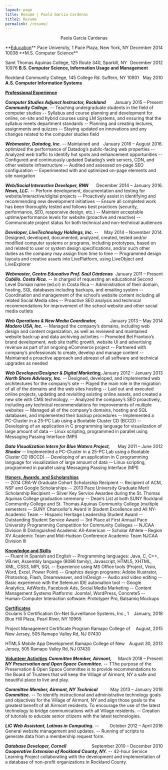 ```yaml
---
layout: page
title: Resume | Paola Garcia Cardenas
title2: Resume
permalink: /resume/
---
```


<p style="text-align: center;">Paola Garcia Cardenas</p>
**<u>Education</u>**
<span style="float: right;">December 2014</span>
Pace University, 1 Pace Plaza, New York, NY 10038 
**M.S. Computer Science**

<span style="float: right;">December 2012</span>
Saint Thomas Aquinas College, 125 Route 340, Sparkill, NY 10976 
**B.S. Computer Science, Information Usage and Management**

<span style="float: right;">May 2010</span>
Rockland Community College, 145 College Rd. Suffern, NY 10901 
**A.S. Computer Information Systems**

**<u>Professional Experience</u>**<br>

<span style="float: right;">January 2015 – Present</span>
_**Computer Studies Adjunct Instructor, Rockland Community College.**_
-- Teaching undergraduate students in the field of computer studies
-- Syllabus and course planning and development for online, on-site and hybrid courses using LM Systems, and ensuring that the syllabus meets department standards
-- Planning and creating lectures, assignments and quizzes
-- Staying updated on innovations and any changes related to the computer studies field<br>

<span style="float: right;">January 2016 – August 2016.</span>
_**Webmaster, Datadog, Inc.**_
-- Maintained and optimized the performance of Datadog’s public-facing web properties
-- Analyzed web traffic to identify hot spots and enhancement opportunities
-- Configured and continuously updated Datadog’s web servers, CDN, and other website infrastructure
-- Audited and assessed on-page SEO configuration
-- Experimented with and optimized on-page elements and site navigation<br>

<span style="float: right;">December 2014 – January 2016.</span>
_**Web/Social Interactive Developer, RNN News, LLC.**_
-- Perform development, documentation and testing for website/interactive/digital projects
-- Proactively assist in identifying and recommending new development initiatives
-- Ensure all completed work has been thoroughly tested and follows best practices (security, performance, SEO, responsive design, etc.)
-- Maintain acceptable uptime/performance levels for website (proactive and reactive)
-- Communicate project status for both technical and non-technical audiences<br>

<span style="float: right;">May 2014 – November 2014.</span>
_**Developer, LiveTechnology Holdings, Inc.**_
-- Designed, developed, documented, analyzed, created, tested and/or modified computer systems or programs, including prototypes, based on and related to user or system design specifications, and/or such other duties as the company may assign from time to time
-- Programmed design layouts and creative assets into LivePlatform, using LiveObject and LiveExplorer<br>

<span style="float: right;">January 2011 – Present</span>
_**Webmaster, Centro Educativo Prof. Saúl Cárdenas Cubillo. Costa Rica.**_
-- In charged of requesting an educational Second Level Domain name (ed.cr) in Costa Rica
-- Administration of their domain, hosting, SQL databases including backups, and emailing system
-- Coordination and management of the school’s website content including all related Social Media sites
-- Proactive SEO analysis and technical recommendations for improvement of the school website and other social media outlets<br>

<span style="float: right;">January 2013 – May 2014</span>
_**Web Operations &amp; New Media Coordinator, Madoro USA, Inc.**_ 
-- Managed the company’s domains, including web design and content organization, as well as reviewed and maintained website back-up and data archiving activities
-- Promoted Bel Frantoio’s brand development, web site traffic growth, website UI and advertising revenue as part of an ongoing eCommerce project
-- Partnered with company’s professionals to create, develop and manage content
-- Maintained a proactive approach and abreast of all software and technical upgrades as needed<br>

<span style="float: right;">January 2012 – January 2013</span>
_**Web Developer/Designer &amp; Digital Marketing, North Shore Advisory, Inc.**_
-- Designed, developed, and implemented web architectures for the company’s site
-- Played the main role in the migration of all of the domains and the web sites hosting
-- Laid out and executed online projects, updating and revisiting existing online assets, and created a new site with CMS technology.
-- Analyzed the company’s SEO proactively, including any technical recommendations for improvements of multiple websites
-- Managed all of the company’s domains, hosting and SQL databases, and implemented their backup procedures
-- Implemented a PC-Cluster in a 25-PC Lab using a Bootable Cluster CD (BCCD)
-- Developing of an application in C programming language for visualization of large amount of data
-- Linux scripting, programmed in parallel using Messaging Passing Interface (MPI)<br>

<span style="float: right;">May 2011 – June 2012</span>
_**Data Visualization Intern for Blue Waters Project, Shodor**_
-- Implemented a PC-Cluster in a 25-PC Lab using a Bootable Cluster CD (BCCD)
-- Developing of an application in C programming language for visualization of large amount of data
-- Linux scripting, programmed in parallel using Messaging Passing Interface (MPI)<br>

**<u>Honors, Awards, and Scholarships</u>**<br>
-- 2014 CRA-W Graduate Cohort Scholarship Recipient
-- Recipient of ACM, NSF and Google Scholarships
-- 2013 Pace University Graduate Merit Scholarship Recipient
-- Silver Key Service Awardee during the St. Thomas Aquinas College graduation ceremony
-- Dean’s List at both SUNY Rockland Community College and St. Thomas Aquinas Community College (multiple semesters
-- SUNY Chancellor’s Award in Student Excellence and All NY-Academic Team
-- Hispanic Heritage Leadership Student Award
-- Outstanding Student Service Award
-- 3rd Place at First Annual Pace University Programming Competition for Community Colleges
-- NJCAA Division III Distinguished Academic All-American
-- Scholar Athlete – Region XV Academic Team and Mid-Hudson Conference Academic Team NJCAA Division III

**<u>Knowledge and Skills</u>**<br>
-- Fluent in Spanish and English
-- Programming languages: Java, C, C++, VB.net, Assembly language (8086 family), Javascript, HTML5, XHTML, XML, CSS3, MPI, SQL
-- Experience using MS Office tools (Project, Visio, Word, Excel, Power Point)
-- Graphics design programs: Adobe Illustrator, Photoshop, Flash, Dreamweaver, and InDesign
-- Audio and video editing
-- Basic experience with the Selenium IDE automation tool
-- Google Analytics, AdWords, Facebook Ads, Social Media Marketing
-- Content Management Systems Platforms: Joomla!, WordPress, Concrete5
-- Human-Computer Interaction software: Prototyper Pro, Balsamiq Mockups

**<u>Certificates</u>**<br>
<span style="float: right;">January, 2018</span>
Ocularis 5 Certification
On-Net Surveillance Systems, Inc., 1 Blue Hill Plaza, Pearl River, NY 10965

<span style="float: right;">August, 2015</span>
Project Management Certificate Program
Ramapo College of New Jersey, 505 Ramapo Valley Rd, NJ 07430

<span style="float: right;">August 30, 2013</span>
HTML5 Mobile App Development
Ramapo College of New Jersey, 505 Ramapo Valley Rd, NJ 07430

**<u>Volunteer Activities</u>**
<span style="float: right;">March 2018 – Present</span>
_**Committee Member, Airmont, NY Preservation and Open Space Committee.**_
-- TThe purpose of the Preservation & Open Space Committee is to provide recommendations to the Board of Trustees that will keep the Village of Airmont, NY a safe and beautiful place to live and play.

<span style="float: right;">May 2013 – January 2018</span>
_**Committee Member, Airmont, NY Technical Committee.**_
-- To identify instructional and administrative technology goals and objectives for the Village of Airmont, NY and align those goals to the greatest benefit of all Airmont residents. To encourage the use of the latest technology to bridge communications with all Village residents.
-- Creation of tutorials to educate senior citizens with the latest technologies.

<span style="float: right;">October 2012 – April 2016</span>
_**LiC Web Assistant, Latinas in Computing.**_
-- General website management and updates.
-- Running of scripts to generate data from a membership request form.

<span style="float: right;">September 2010 – December 2010</span>
_**Database Developer, Cornell Cooperative Extension of Rockland County, NY.**_
-- 42-hour Service Learning Project collaborating with the development and implementation of a database of non-profit organizations in Rockland County.